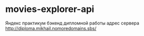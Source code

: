 # movies-explorer-api
Яндекс практикум бэкенд дипломной работы 
адрес сервера http://diploma.mikhail.nomoredomains.sbs/
